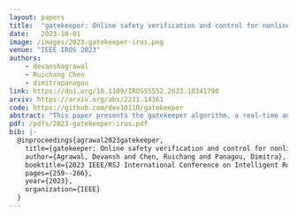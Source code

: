```yaml
---
layout: papers
title:  "gatekeeper: Online safety verification and control for nonlinear systems in dynamic environments"
date:   2023-10-01
image: /images/2023-gatekeeper-iros.png
venue: "IEEE IROS 2023"
authors:
    - devanshagrawal
    - Ruichang Chen
    - dimitrapanagou
link: https://doi.org/10.1109/IROS55552.2023.10341790
arxiv: https://arxiv.org/abs/2211.14361
code: https://github.com/dev10110/gatekeeper
abstract: "This paper presents the gatekeeper algorithm, a real-time and computationally-lightweight method to ensure that nonlinear systems can operate safely in dynamic environments despite limited perception. gatekeeper integrates with existing path planners and feedback controllers by introducing an additional verification step that ensures that proposed trajectories can be executed safely, despite nonlinear dynamics subject to bounded disturbances, input constraints and partial knowledge of the environment. Our key contribution is that (A) we propose an algorithm to recursively construct committed trajectories, and (B) we prove that tracking the committed trajectory ensures the system is safe for all time into the future. The method is demonstrated on a complicated firefighting mission in a dynamic environment, and compares against the state-of-the-art techniques for similar problems."
pdf: /pdfs/2023-gatekeeper-iros.pdf
bib: |-
  @inproceedings{agrawal2023gatekeeper,
    title={gatekeeper: Online safety verification and control for nonlinear systems in dynamic environments},
    author={Agrawal, Devansh and Chen, Ruichang and Panagou, Dimitra},
    booktitle={2023 IEEE/RSJ International Conference on Intelligent Robots and Systems (IROS)},
    pages={259--266},
    year={2023},
    organization={IEEE}
  }
---
```

